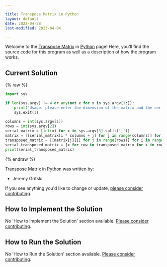 ```yaml
---

title: Transpose Matrix in Python
layout: default
date: 2022-04-28
last-modified: 2023-04-04

---
```


Welcome to the [Transpose Matrix](https://sampleprograms.io/projects/transpose-matrix) in [Python](https://sampleprograms.io/languages/python) page! Here, you'll find the source code for this program as well as a description of how the program works.

## Current Solution

{% raw %}

```python
import sys

if len(sys.argv) != 4 or any(not x for x in sys.argv[1:]):
    print("Usage: please enter the dimension of the matrix and the serialized matrix")
    sys.exit(1)
    
columns = int(sys.argv[1])
rows = int(sys.argv[2])
serial_matrix = [int(x) for x in sys.argv[3].split(',')]
matrix = [[serial_matrix[i * columns + j] for j in range(columns)] for i in range(rows)]
transposed_matrix = [[matrix[j][i] for j in range(rows)] for i in range(columns)]
serial_transposed_matrix = [x for row in transposed_matrix for x in row]
print(serial_transposed_matrix)
```

{% endraw %}

[Transpose Matrix](https://sampleprograms.io/projects/transpose-matrix) in [Python](https://sampleprograms.io/languages/python) was written by:

- Jeremy Grifski

If you see anything you'd like to change or update, [please consider contributing](https://github.com/TheRenegadeCoder/sample-programs).

## How to Implement the Solution

No 'How to Implement the Solution' section available. [Please consider contributing](https://github.com/TheRenegadeCoder/sample-programs-website).

## How to Run the Solution

No 'How to Run the Solution' section available. [Please consider contributing](https://github.com/TheRenegadeCoder/sample-programs-website).